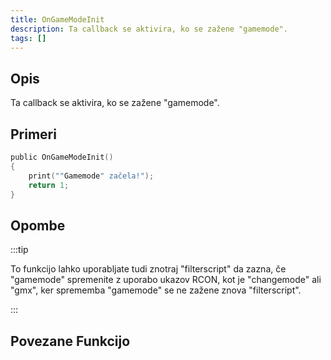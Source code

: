 ```yaml
---
title: OnGameModeInit
description: Ta callback se aktivira, ko se zažene "gamemode".
tags: []
---
```


## Opis

Ta callback se aktivira, ko se zažene "gamemode".

## Primeri

```c
public OnGameModeInit()
{
    print(""Gamemode" začela!");
    return 1;
}
```

## Opombe

:::tip

To funkcijo lahko uporabljate tudi znotraj "filterscript" da zazna, če "gamemode" spremenite z uporabo ukazov RCON, kot je "changemode" ali "gmx", ker sprememba "gamemode" se ne zažene znova "filterscript".

:::

## Povezane Funkcijo
